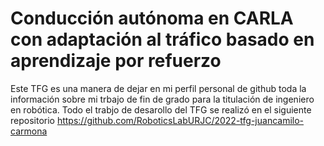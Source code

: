 # Conducción autónoma en CARLA con adaptación al tráfico basado en aprendizaje por refuerzo
Este TFG es una manera de dejar en mi perfil personal de github toda la información sobre mi trbajo de fin de grado para la titulación de ingeniero en robótica. Todo el trabjo de desarollo del TFG se realizó en el siguiente repositorio https://github.com/RoboticsLabURJC/2022-tfg-juancamilo-carmona
